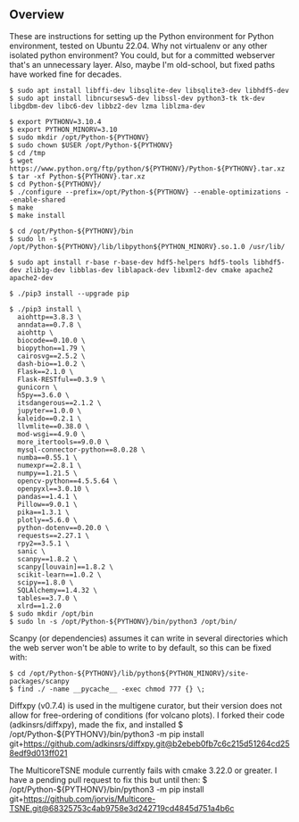 ## Overview

These are instructions for setting up the Python environment for Python
environment, tested on Ubuntu 22.04.  Why not virtualenv or any
other isolated python environment?  You could, but for a committed
webserver that's an unnecessary layer.  Also, maybe I'm old-school, but
fixed paths have worked fine for decades.

    $ sudo apt install libffi-dev libsqlite-dev libsqlite3-dev libhdf5-dev
    $ sudo apt install libncursesw5-dev libssl-dev python3-tk tk-dev libgdbm-dev libc6-dev libbz2-dev lzma liblzma-dev

    $ export PYTHONV=3.10.4
    $ export PYTHON_MINORV=3.10
    $ sudo mkdir /opt/Python-${PYTHONV}
    $ sudo chown $USER /opt/Python-${PYTHONV}
    $ cd /tmp
    $ wget https://www.python.org/ftp/python/${PYTHONV}/Python-${PYTHONV}.tar.xz
    $ tar -xf Python-${PYTHONV}.tar.xz
    $ cd Python-${PYTHONV}/
    $ ./configure --prefix=/opt/Python-${PYTHONV} --enable-optimizations --enable-shared
    $ make
    $ make install

    $ cd /opt/Python-${PYTHONV}/bin
    $ sudo ln -s /opt/Python-${PYTHONV}/lib/libpython${PYTHON_MINORV}.so.1.0 /usr/lib/

    $ sudo apt install r-base r-base-dev hdf5-helpers hdf5-tools libhdf5-dev zlib1g-dev libblas-dev liblapack-dev libxml2-dev cmake apache2 apache2-dev

    $ ./pip3 install --upgrade pip

    $ ./pip3 install \
      aiohttp==3.8.3 \
      anndata==0.7.8 \
      aiohttp \
      biocode==0.10.0 \
      biopython==1.79 \
      cairosvg==2.5.2 \
      dash-bio==1.0.2 \
      Flask==2.1.0 \
      Flask-RESTful==0.3.9 \
      gunicorn \
      h5py==3.6.0 \
      itsdangerous==2.1.2 \
      jupyter==1.0.0 \
      kaleido==0.2.1 \
      llvmlite==0.38.0 \
      mod-wsgi==4.9.0 \
      more_itertools==9.0.0 \
      mysql-connector-python==8.0.28 \
      numba==0.55.1 \
      numexpr==2.8.1 \
      numpy==1.21.5 \
      opencv-python==4.5.5.64 \
      openpyxl==3.0.10 \
      pandas==1.4.1 \
      Pillow==9.0.1 \
      pika==1.3.1 \
      plotly==5.6.0 \
      python-dotenv==0.20.0 \
      requests==2.27.1 \
      rpy2==3.5.1 \
      sanic \
      scanpy==1.8.2 \
      scanpy[louvain]==1.8.2 \
      scikit-learn==1.0.2 \
      scipy==1.8.0 \
      SQLAlchemy==1.4.32 \
      tables==3.7.0 \
      xlrd==1.2.0
    $ sudo mkdir /opt/bin
    $ sudo ln -s /opt/Python-${PYTHONV}/bin/python3 /opt/bin/

Scanpy (or dependencies) assumes it can write in several directories which the web server won't be able to write to by default, so this can be fixed with:

    $ cd /opt/Python-${PYTHONV}/lib/python${PYTHON_MINORV}/site-packages/scanpy
    $ find ./ -name __pycache__ -exec chmod 777 {} \;

Diffxpy (v0.7.4) is used in the multigene curator, but their version does not allow for free-ordering of conditions (for volcano plots).  I forked their code (adkinsrs/diffxpy), made the fix, and installed
    $ /opt/Python-${PYTHONV}/bin/python3 -m pip install git+https://github.com/adkinsrs/diffxpy.git@b2ebeb0fb7c6c215d51264cd258edf9d013ff021

The MulticoreTSNE module currently fails with cmake 3.22.0 or greater.  I have a pending pull request to fix this but until then:
    $ /opt/Python-${PYTHONV}/bin/python3 -m pip install git+https://github.com/jorvis/Multicore-TSNE.git@68325753c4ab9758e3d242719cd4845d751a4b6c

